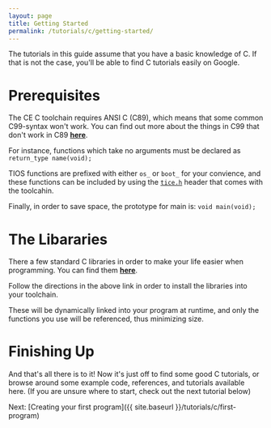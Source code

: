 ```yaml
---
layout: page
title: Getting Started
permalink: /tutorials/c/getting-started/
---
```


The tutorials in this guide assume that you have a basic knowledge of C. If that is not the case, you'll be able to find C tutorials easily on Google.

# Prerequisites

The CE C toolchain requires ANSI C (C89), which means that some common C99-syntax won't work. You can find out more about the things in C99 that don't work in C89 [**here**](https://en.wikipedia.org/wiki/C99#Design).

For instance, functions which take no arguments must be declared as
`return_type name(void);`

TIOS functions are prefixed with either `os_` or `boot_` for your convience, and these functions can be included by using the [`tice.h`](https://github.com/CE-Programming/toolchain/blob/master/CEdev/include/ce/c/tice.h) header that comes with the toolcahin.

Finally, in order to save space, the prototype for main is: `void main(void);`

# The Libararies

There a few standard C libraries in order to make your life easier when programming. You can find them [**here**](https://github.com/CE-Programming/libraries/releases/latest).

Follow the directions in the above link in order to install the libraries into your toolchain.

These will be dynamically linked into your program at runtime, and only the functions you use will be referenced, thus minimizing size.

# Finishing Up

And that's all there is to it! Now it's just off to find some good C tutorials, or browse around some example code, references, and tutorials available here. (If you are unsure where to start, check out the next tutorial below)

Next: [Creating your first program]({{ site.baseurl }}/tutorials/c/first-program)

